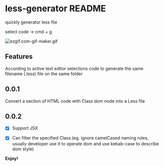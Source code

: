 # less-generator README

quickly generator less flie

select code -> cmd + g

![ezgif.com-gif-maker.gif](https://upload.cc/i1/2021/01/15/Wrj1Dv.gif)
## Features

According to active text editor selections code to generate the same filename (.less) file on the same folder

## 0.0.1

Convert a section of HTML code with Class dom node into a Less file

## 0.0.2

- [x] Support JSX
- [x] Can filter the specified Class.(eg. ignore camelCased naming rules, usually developer use it to operate dom and use kebab-case to describe dom style)


**Enjoy!**
